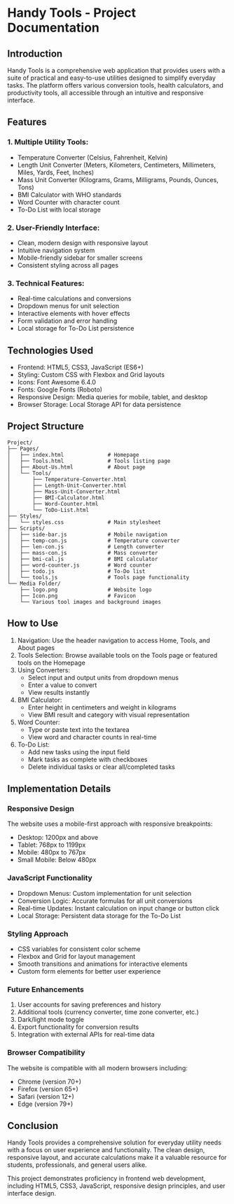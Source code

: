 # Handy Tools - Project Documentation

## Introduction
Handy Tools is a comprehensive web application that provides users with a suite of practical and easy-to-use utilities designed to simplify everyday tasks. The platform offers various conversion tools, health calculators, and productivity tools, all accessible through an intuitive and responsive interface.

## Features
### 1. Multiple Utility Tools:
   - Temperature Converter (Celsius, Fahrenheit, Kelvin)
   - Length Unit Converter (Meters, Kilometers, Centimeters, Millimeters, Miles, Yards, Feet, Inches)
   - Mass Unit Converter (Kilograms, Grams, Milligrams, Pounds, Ounces, Tons)
   - BMI Calculator with WHO standards
   - Word Counter with character count
   - To-Do List with local storage

### 2. User-Friendly Interface:
   - Clean, modern design with responsive layout
   - Intuitive navigation system
   - Mobile-friendly sidebar for smaller screens
   - Consistent styling across all pages

### 3. Technical Features:
   - Real-time calculations and conversions
   - Dropdown menus for unit selection
   - Interactive elements with hover effects
   - Form validation and error handling
   - Local storage for To-Do List persistence

## Technologies Used
- Frontend: HTML5, CSS3, JavaScript (ES6+)
- Styling: Custom CSS with Flexbox and Grid layouts
- Icons: Font Awesome 6.4.0
- Fonts: Google Fonts (Roboto)
- Responsive Design: Media queries for mobile, tablet, and desktop
- Browser Storage: Local Storage API for data persistence





## Project Structure
```
Project/
├── Pages/
│   ├── index.html              # Homepage
│   ├── Tools.html              # Tools listing page
│   ├── About-Us.html           # About page
│   └── Tools/
│       ├── Temperature-Converter.html
│       ├── Length-Unit-Converter.html
│       ├── Mass-Unit-Converter.html
│       ├── BMI-Calculator.html
│       ├── Word-Counter.html
│       └── ToDo-List.html
├── Styles/
│   └── styles.css              # Main stylesheet
├── Scripts/
│   ├── side-bar.js             # Mobile navigation
│   ├── temp-con.js             # Temperature converter
│   ├── len-con.js              # Length converter
│   ├── mass-con.js             # Mass converter
│   ├── bmi-cal.js              # BMI calculator
│   ├── word-counter.js         # Word counter
│   ├── todo.js                 # To-Do list
│   └── tools.js                # Tools page functionality
└── Media Folder/
    ├── logo.png                # Website logo
    ├── Icon.png                # Favicon
    └── Various tool images and background images
```


## How to Use
1. Navigation: Use the header navigation to access Home, Tools, and About pages
2. Tools Selection: Browse available tools on the Tools page or featured tools on the Homepage
3. Using Converters:
   - Select input and output units from dropdown menus
   - Enter a value to convert
   - View results instantly
4. BMI Calculator:
   - Enter height in centimeters and weight in kilograms
   - View BMI result and category with visual representation
5. Word Counter:
   - Type or paste text into the textarea
   - View word and character counts in real-time
6. To-Do List:
   - Add new tasks using the input field
   - Mark tasks as complete with checkboxes
   - Delete individual tasks or clear all/completed tasks

## Implementation Details

### Responsive Design
The website uses a mobile-first approach with responsive breakpoints:
- Desktop: 1200px and above
- Tablet: 768px to 1199px
- Mobile: 480px to 767px
- Small Mobile: Below 480px

### JavaScript Functionality
- Dropdown Menus: Custom implementation for unit selection
- Conversion Logic: Accurate formulas for all unit conversions
- Real-time Updates: Instant calculation on input change or button click
- Local Storage: Persistent data storage for the To-Do List

### Styling Approach
- CSS variables for consistent color scheme
- Flexbox and Grid for layout management
- Smooth transitions and animations for interactive elements
- Custom form elements for better user experience

### Future Enhancements
1. User accounts for saving preferences and history
2. Additional tools (currency converter, time zone converter, etc.)
3. Dark/light mode toggle
4. Export functionality for conversion results
5. Integration with external APIs for real-time data

### Browser Compatibility
The website is compatible with all modern browsers including:
- Chrome (version 70+)
- Firefox (version 65+)
- Safari (version 12+)
- Edge (version 79+)


## Conclusion
Handy Tools provides a comprehensive solution for everyday utility needs with a focus on user experience and functionality. The clean design, responsive layout, and accurate calculations make it a valuable resource for students, professionals, and general users alike.

This project demonstrates proficiency in frontend web development, including HTML5, CSS3, JavaScript, responsive design principles, and user interface design.
